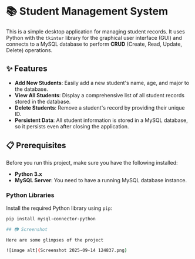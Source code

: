 # 📚 Student Management System

This is a simple desktop application for managing student records. It uses Python with the `tkinter` library for the graphical user interface (GUI) and connects to a MySQL database to perform **CRUD** (Create, Read, Update, Delete) operations.

## ✨ Features

- **Add New Students**: Easily add a new student's name, age, and major to the database.
- **View All Students**: Display a comprehensive list of all student records stored in the database.
- **Delete Students**: Remove a student's record by providing their unique ID.
- **Persistent Data**: All student information is stored in a MySQL database, so it persists even after closing the application.

## 📋 Prerequisites

Before you run this project, make sure you have the following installed:

- **Python 3.x**
- **MySQL Server**: You need to have a running MySQL database instance.

### Python Libraries

Install the required Python library using `pip`:

```bash
pip install mysql-connector-python

## 📷 Screenshot

Here are some glimpses of the project

![image alt](Screenshot 2025-09-14 124837.png)
